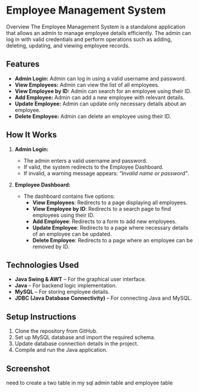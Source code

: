 # Employee Management System

Overview
The Employee Management System is a standalone application that allows an admin to manage employee details efficiently. The admin can log in with valid credentials and perform operations such as adding, deleting, updating, and viewing employee records.

## Features

- **Admin Login:** Admin can log in using a valid username and password.
- **View Employees:** Admin can view the list of all employees.
- **View Employee by ID:** Admin can search for an employee using their ID.
- **Add Employee:** Admin can add a new employee with relevant details.
- **Update Employee:** Admin can update only necessary details about an employee.
- **Delete Employee:** Admin can delete an employee using their ID.

## How It Works

1. **Admin Login:**

   - The admin enters a valid username and password.
   - If valid, the system redirects to the Employee Dashboard.
   - If invalid, a warning message appears: *"Invalid name or password"*.

2. **Employee Dashboard:**

   - The dashboard contains five options:
     - **View Employees**: Redirects to a page displaying all employees.
     - **View Employee by ID**: Redirects to a search page to find employees using their ID.
     - **Add Employee**: Redirects to a form to add new employees.
     - **Update Employee**: Redirects to a page where necessary details of an employee can be updated.
     - **Delete Employee**: Redirects to a page where an employee can be removed by ID.

## Technologies Used

- **Java Swing & AWT** – For the graphical user interface.
- **Java** – For backend logic implementation.
- **MySQL** – For storing employee details.
- **JDBC (Java Database Connectivity)** – For connecting Java and MySQL.

## Setup Instructions

1. Clone the repository from GitHub.
2. Set up MySQL database and import the required schema.
3. Update database connection details in the project.
4. Compile and run the Java application.

## Screenshot

need to create a two table in my sql admin table and employee table


